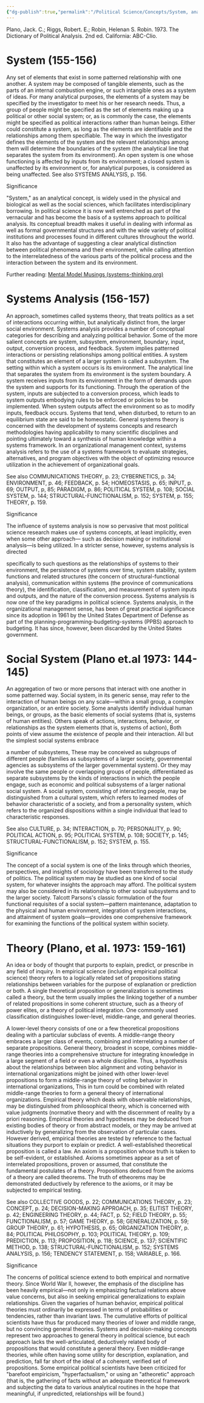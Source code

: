 ```yaml
---
{"dg-publish":true,"permalink":"/Political Science/Concepts/System, analysis and theory/"}
---
```


Plano, Jack. C.; Riggs, Robert. E.; Robin, Helenan S. Robin. 1973. The Dictionary of Political Analysis. 2nd ed. California: ABC-Clio.

# System (155-156)

Any set of elements that exist in some patterned relationship with one another. A system may be composed of tangible elements, such as the parts of an internal combustion engine, or such intangible ones as a system of ideas. For many analytical purposes, the elements of a system may be specified by the investigator to meet his or her research needs. Thus, a group of people might be specified as the set of elements making up a political or other social system; or, as is commonly the case, the elements might be specified as political interactions rather than human beings. Either could constitute a system, as long as the elements are identifiable and the relationships among them specifiable. The way in which the investigator defines the elements of the system and the relevant relationships among them will determine the boundaries of the system (the analytical line that separates the system from its environment). An open system is one whose functioning is affected by inputs from its environment; a closed system is unaffected by its environment or, for analytical purposes, is considered as being unaffected. See also SYSTEMS ANALYSIS, p. 156.

Significance

"System," as an analytical concept, is widely used in the physical and biological as well as the social sciences, which facilitates interdisciplinary borrowing. In political science it is now well entrenched as part of the vernacular and has become the basis of a systems approach to political analysis. Its conceptual breadth makes it useful in dealing with informal as well as formal governmental structures and with the wide variety of political institutions and processes found in different cultures throughout the world. It also has the advantage of suggesting a clear analytical distinction between political phenomena and their environment, while calling attention to the interrelatedness of the various parts of the political process and the interaction between the system and its environment.

Further reading: 
[Mental Model Musings (systems-thinking.org)](https://www.systems-thinking.org/index.htm)



# Systems Analysis (156-157)

An approach, sometimes called systems theory, that treats politics as a set of interactions occurring within, but analytically distinct from, the larger social environment. Systems analysis provides a number of conceptual categories for describing and analyzing political behavior. Some of the more salient concepts are system, subsystem, environment, boundary, input, output, conversion process, and feedback. System implies patterned interactions or persisting relationships among political entities. A system that constitutes an element of a larger system is called a subsystem. The setting within which a system occurs is its environment. The analytical line that separates the system from its environment is the system boundary. A system receives inputs from its environment in the form of demands upon the system and supports for its functioning. Through the operation of the system, inputs are subjected to a conversion process, which leads to system outputs embodying rules to be enforced or policies to be implemented. When system outputs affect the environment so as to modify inputs, feedback occurs. Systems that tend, when disturbed, to return to an equilibrium state are said to be homeostatic. General systems theory is concerned with the development of systems concepts and research methodologies having applicability to many scientific disciplines and pointing ultimately toward a synthesis of human knowledge within a systems framework. In an organizational management context, systems analysis refers to the use of a systems framework to evaluate strategies, alternatives, and program objectives with the object of optimizing resource utilization in the achievement of organizational goals.

See also COMMUNICATIONS THEORY, p. 23; CYBERNETICS, p. 34; ENVIRONMENT, p. 46; FEEDBACK, p. 54; HOMEOSTASIS, p. 65; INPUT, p. 69; OUTPUT, p, 85; PARADIGM, p. 86; POLITICAL SYSTEM, p. 108; SOCIAL SYSTEM, p. 144; STRUCTURAL-FUNCTIONALISM, p. 152; SYSTEM, p. 155; THEORY, p. 159.

Significance

The influence of systems analysis is now so pervasive that most political science research makes use of systems concepts, at least implicitly, even when some other approach— such as decision making or institutional analysis—is being utilized. In a stricter sense, however, systems analysis is directed

specifically to such questions as the relationships of systems to their environment, the persistence of systems over time, system stability, system functions and related structures (the concern of structural-functional analysis), communication within systems (the province of communications theory), the identification, classification, and measurement of system inputs and outputs, and the nature of the conversion process. Systems analysis is now one of the key paradigms in political science. Systems analysis, in the organizational management sense, has been of great practical significance since its adoption in 1961 by the United States Department of Defense as part of the planning-programming-budgeting-systems (PPBS) approach to budgeting. It has since, however, been discarded by the United States government.

# Social System (Plano et.al 1973: 144-145)

An aggregation of two or more persons that interact with one another in some patterned way. Social system, in its generic sense, may refer to the interaction of human beings on any scale—within a small group, a complex organization, or an entire society. Some analysts identify individual human beings, or groups, as the basic elements of social systems (that is, systems of human entities). Others speak of actions, interactions, behavior, or relationships as the system elements (that is, systems of action), Both points of view assume the existence of people and their interaction. All but the simplest social systems embrace

a number of subsystems, These may be conceived as subgroups of different people (families as subsystems of a larger society, governmental agencies as subsystems of the larger governmental system). Or they may involve the same people or overlapping groups of people, differentiated as separate subsystems by the kinds of interactions in which the people engage, such as economic and political subsystems of a larger national social system. A social system, consisting of interacting people, may be distinguished from a cultural system, which refers to learned modes of behavior characteristic of a society, and from a personality system, which refers to the organized dispositions within a single individual that lead to characteristic responses.

See also CULTURE, p. 34; INTERACTION, p. 70; PERSONALITY, p. 90; POLITICAL ACTION, p. 95; POLITICAL SYSTEM, p. 108; SOCIETY, p. 145; STRUCTURAL-FUNCTIONALISM, p. 152; SYSTEM, p. 155.

Significance

The concept of a social system is one of the links through which theories, perspectives, and insights of sociology have been transferred to the study of politics. The political system may be studied as one kind of social system, for whatever insights the approach may afford. The political system may also be considered in its relationship to other social subsystems and to the larger society. Talcott Parsons's classic formulation of the four functional requisites of a social system—pattern maintenance, adaptation to the physical and human environment, integration of system interactions, and attainment of system goals—provides one comprehensive framework for examining the functions of the political system within society.

# Theory (Plano, et al. 1973: 159-161)

An idea or body of thought that purports to explain, predict, or prescribe in any field of inquiry. In empirical science (including empirical political science) theory refers to a logically related set of propositions stating relationships between variables for the purpose of explanation or prediction or both. A single theoretical proposition or generalization is sometimes called a theory, but the term usually implies the linking together of a number of related propositions in some coherent structure, such as a theory of power elites, or a theory of political integration. One commonly used classification distinguishes lower-level, middle-range, and general theories.

A lower-level theory consists of one or a few theoretical propositions dealing with a particular subclass of events. A middle-range theory embraces a larger class of events, combining and interrelating a number of separate propositions. General theory, broadest in scope, combines middle-range theories into a comprehensive structure for integrating knowledge in a large segment of a field or even a whole discipline. Thus, a hypothesis about the relationships between bloc alignment and voting behavior in international organizations might be joined with other lower-level propositions to form a middle-range theory of voting behavior in international organizations, This in turn could be combined with related middle-range theories to form a general theory of international organizations. Empirical theory which deals with observable relationships, may be distinguished from philosophical theory, which is concerned with value judgments (normative theory and with the discernment of reality by a priori reasoning. Empirical theories and hypotheses may be deduced from existing bodies of theory or from abstract models, or they may be arrived at inductively by generalizing from the observation of particular cases. However derived, empirical theories are tested by reference to the factual situations they purport to explain or predict. A well-established theoretical proposition is called a law. An axiom is a proposition whose truth is taken to be self-evident, or established. Axioms sometimes appear as a set of interrelated propositions, proven or assumed, that constitute the fundamental postulates of a theory. Propositions deduced from the axioms of a theory are called theorems. The truth of etheorems may be demonstrated deductively by reference to the axioms, or it may be subjected to empirical testing.

See also COLLECTIVE GOODS, p. 22; COMMUNICATIONS THEORY, p. 23; CONCEPT, p. 24; DECISION-MAKING APPROACH, p. 35; ELITIST THEORY, p. 42; ENGINEERING THEORY, p. 44; FACT, p. 52; FIELD THEORY, p. 55; FUNCTIONALISM, p. 57; GAME THEORY, p. 58; GENERALIZATION, p. 59; GROUP THEORY, p. 61; HYPOTHESIS, p. 65; ORGANIZATION THEORY, p. 84; POLITICAL PHILOSOPHY, p. 103; POLITICAL THEORY, p. 109; PREDICTION, p. 113; PROPOSITION, p. 118; SCIENCE, p. 137; SCIENTIFIC METHOD, p. 138; STRUCTURAL-FUNCTIONALISM, p. 152; SYSTEMS ANALYSIS, p. 156; TENDENCY STATEMENT, p. 158; VARIABLE, p. 166.

Significance

The concerns of political science extend to both empirical and normative theory. Since World War Il, however, the emphasis of the discipline has been heavily empirical—not only in emphasizing factual relations above value concerns, but also in seeking empirical generalizations to explain relationships. Given the vagaries of human behavior, empirical political theories must ordinarily be expressed in terms of probabilities or tendencies, rather than invariant laws. The cumulative efforts of political scientists have thus far produced many theories of lower and middle range, but no convincing general theories. Systems and decision-making concepts represent two approaches to general theory in political science, but each approach lacks the well-articulated, deductively related body of propositions that would constitute a general theory. Even middle-range theories, while often having some utility for description, explanation, and prediction, fall far short of the ideal of a coherent, verified set of propositions. Some empirical political scientists have been criticized for "barefoot empiricism, "hyperfactualism," or using an "atheoretic" approach (that is, the gathering of facts without an adequate theoretical framework and subjecting the data to various analytical routines in the hope that meaningful, if unpredicted, relationships will be found.)